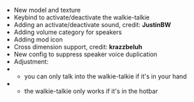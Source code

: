 + New model and texture
+ Keybind to activate/deactivate the walkie-talkie
+ Adding an activate/deactivate sound, credit: **JustinBW**
+ Adding volume category for speakers
+ Adding mod icon
+ Cross dimension support, credit: **krazzbeluh**
+ New config to suppress speaker voice duplication
+ Adjustment:
+ + you can only talk into the walkie-talkie if it's in your hand
+ + the walkie-talkie only works if it's in the hotbar
